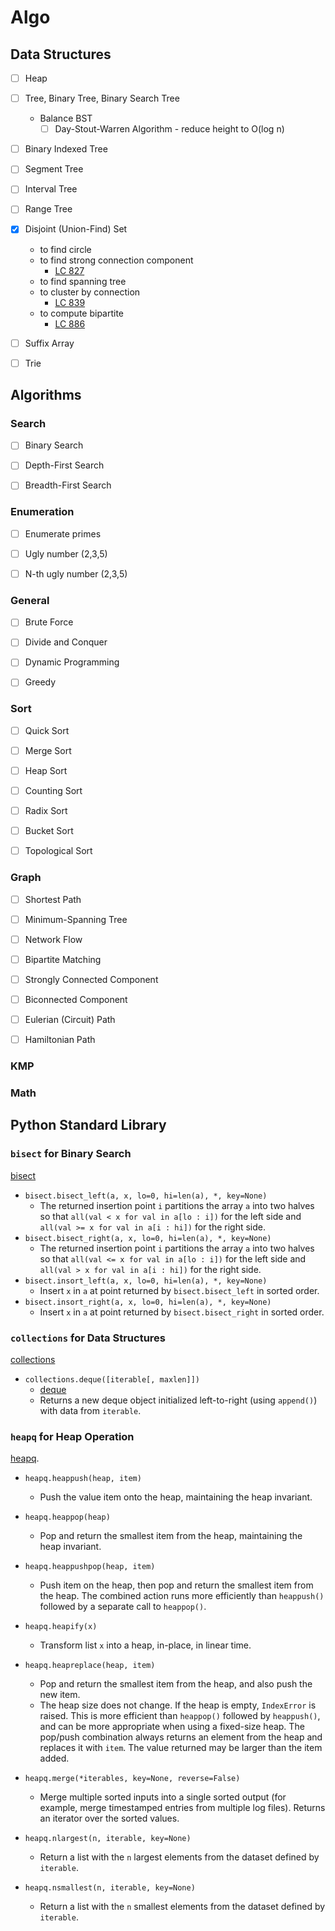 # Algo

## Data Structures

[](https://stackoverflow.com/questions/17466218/what-are-the-differences-between-segment-trees-interval-trees-binary-indexed-t)

- [ ] Heap

- [ ] Tree, Binary Tree, Binary Search Tree
  - Balance BST
    - [ ] Day-Stout-Warren Algorithm - reduce height to O(log n)

- [ ] Binary Indexed Tree

- [ ] Segment Tree

- [ ] Interval Tree

- [ ] Range Tree

- [x] Disjoint (Union-Find) Set
  - to find circle
  - to find strong connection component 
    - [LC 827](https://leetcode.com/problems/making-a-large-island/)
  - to find spanning tree
  - to cluster by connection
    - [LC 839](https://leetcode.com/problems/similar-string-groups/)
  - to compute bipartite
    - [LC 886](https://leetcode.com/problems/possible-bipartition/)

- [ ] Suffix Array

- [ ] Trie

## Algorithms

### Search

- [ ] Binary Search

- [ ] Depth-First Search

- [ ] Breadth-First Search

### Enumeration

- [ ] Enumerate primes

- [ ] Ugly number (2,3,5)

- [ ] N-th ugly number (2,3,5)

### General

- [ ] Brute Force

- [ ] Divide and Conquer

- [ ] Dynamic Programming

- [ ] Greedy

### Sort

- [ ] Quick Sort

- [ ] Merge Sort

- [ ] Heap Sort

- [ ] Counting Sort

- [ ] Radix Sort

- [ ] Bucket Sort

- [ ] Topological Sort

### Graph

- [ ] Shortest Path

- [ ] Minimum-Spanning Tree

- [ ] Network Flow

- [ ] Bipartite Matching

- [ ] Strongly Connected Component

- [ ] Biconnected Component

- [ ] Eulerian (Circuit) Path

- [ ] Hamiltonian Path

### KMP

### Math

## Python Standard Library

### `bisect` for Binary Search

[bisect](https://docs.python.org/3/library/bisect.html)

- `bisect.bisect_left(a, x, lo=0, hi=len(a), *, key=None)`
    - The returned insertion point `i`
      partitions the array `a` into two halves
      so that `all(val < x for val in a[lo : i])` for the left side
      and `all(val >= x for val in a[i : hi])` for the right side.
- `bisect.bisect_right(a, x, lo=0, hi=len(a), *, key=None)`
    - The returned insertion point `i` partitions
      the array `a` into two halves
      so that `all(val <= x for val in a[lo : i])` for the left side
      and `all(val > x for val in a[i : hi])` for the right side.
- `bisect.insort_left(a, x, lo=0, hi=len(a), *, key=None)`
    - Insert `x` in `a` at point returned by `bisect.bisect_left`
      in sorted order.
- `bisect.insort_right(a, x, lo=0, hi=len(a), *, key=None)`
    - Insert `x` in `a` at point returned by `bisect.bisect_right`
      in sorted order.

### `collections` for Data Structures

[collections](https://docs.python.org/3/library/collections.html)

- `collections.deque([iterable[, maxlen]])`
    - [deque](https://docs.python.org/3/library/collections.html#deque-objects)
    - Returns a new deque object initialized left-to-right
      (using `append()`) with data from `iterable`.

### `heapq` for Heap Operation

[heapq](https://docs.python.org/3/library/heapq.html).

- `heapq.heappush(heap, item)`
    - Push the value item onto the heap, maintaining the heap invariant.

- `heapq.heappop(heap)`
    - Pop and return the smallest item from the heap,
      maintaining the heap invariant.

- `heapq.heappushpop(heap, item)`
    - Push item on the heap, then pop and return the smallest item
      from the heap. The combined action runs more efficiently
      than `heappush()` followed by a separate call to `heappop()`.

- `heapq.heapify(x)`
    - Transform list `x` into a heap, in-place, in linear time.

- `heapq.heapreplace(heap, item)`
    - Pop and return the smallest item from the heap,
      and also push the new item.
    - The heap size does not change.
      If the heap is empty, `IndexError` is raised.
      This is more efficient than `heappop()` followed by `heappush()`,
      and can be more appropriate when using a fixed-size heap.
      The pop/push combination always returns an element from the heap
      and replaces it with `item`.
      The value returned may be larger than the item added.

- `heapq.merge(*iterables, key=None, reverse=False)`
    - Merge multiple sorted inputs into a single sorted output
      (for example, merge timestamped entries from multiple log files).
      Returns an iterator over the sorted values.

- `heapq.nlargest(n, iterable, key=None)`
    - Return a list with the `n` largest elements from the dataset
      defined by `iterable`.

- `heapq.nsmallest(n, iterable, key=None)`
    - Return a list with the `n` smallest elements from the dataset
      defined by `iterable`.
